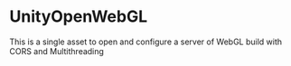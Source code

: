# UnityOpenWebGL
This is a single asset to open and configure a server of WebGL build with CORS and Multithreading
